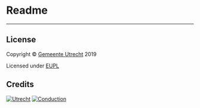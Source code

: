 # Readme
-------



## License

Copyright &copy; [Gemeente Utrecht](https://www.utrecht.nl/)  2019 

Licensed under [EUPL](https://github.com/ConductionNL/trouwencomponent/blob/master/LICENSE.md)

## Credits

[![Utrecht](https://raw.githubusercontent.com/ConductionNL/trouwencomponent/master/resources/logo-utrecht.svg?sanitize=true "Utrecht")](https://www.utrecht.nl/)
[![Conduction](https://raw.githubusercontent.com/ConductionNL/trouwencomponent/master/resources/logo-conduction.svg?sanitize=true "Conduction")](https://www.conduction.nl/)
